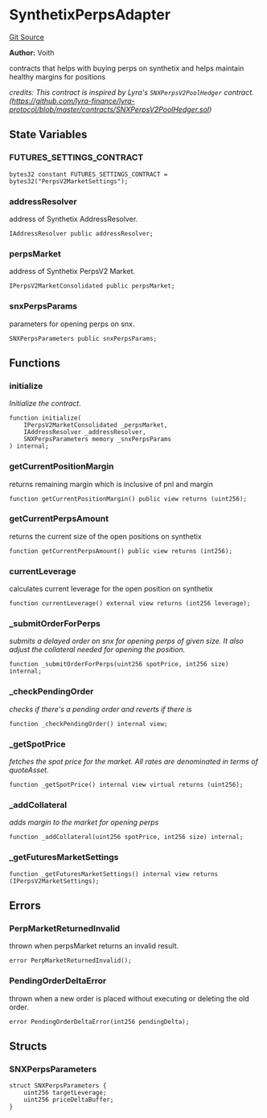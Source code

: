 # SynthetixPerpsAdapter
[Git Source](https://github.com/voith/lyra-hedge-call/blob/cca9b2818d585390a65c6eb856ad369c2b512f4f/contracts/SynthetixPerpsAdapter.sol)

**Author:**
Voith

contracts that helps with buying perps on synthetix and helps maintain healthy margins for positions

*credits: This contract is inspired by Lyra's `SNXPerpsV2PoolHedger` contract. (https://github.com/lyra-finance/lyra-protocol/blob/master/contracts/SNXPerpsV2PoolHedger.sol)*


## State Variables
### FUTURES_SETTINGS_CONTRACT

```solidity
bytes32 constant FUTURES_SETTINGS_CONTRACT = bytes32("PerpsV2MarketSettings");
```


### addressResolver
address of Synthetix AddressResolver.


```solidity
IAddressResolver public addressResolver;
```


### perpsMarket
address of Synthetix PerpsV2 Market.


```solidity
IPerpsV2MarketConsolidated public perpsMarket;
```


### snxPerpsParams
parameters for opening perps on snx.


```solidity
SNXPerpsParameters public snxPerpsParams;
```


## Functions
### initialize

*Initialize the contract.*


```solidity
function initialize(
    IPerpsV2MarketConsolidated _perpsMarket,
    IAddressResolver _addressResolver,
    SNXPerpsParameters memory _snxPerpsParams
) internal;
```

### getCurrentPositionMargin

returns remaining margin which is inclusive of pnl and margin


```solidity
function getCurrentPositionMargin() public view returns (uint256);
```

### getCurrentPerpsAmount

returns the current size of the open positions on synthetix


```solidity
function getCurrentPerpsAmount() public view returns (int256);
```

### currentLeverage

calculates current leverage for the open position on synthetix


```solidity
function currentLeverage() external view returns (int256 leverage);
```

### _submitOrderForPerps

*submits a delayed order on snx for opening perps of given size.
It also adjust the collateral needed for opening the position.*


```solidity
function _submitOrderForPerps(uint256 spotPrice, int256 size) internal;
```

### _checkPendingOrder

*checks if there's a pending order and reverts if there is*


```solidity
function _checkPendingOrder() internal view;
```

### _getSpotPrice

*fetches the spot price for the market.
All rates are denominated in terms of quoteAsset.*


```solidity
function _getSpotPrice() internal view virtual returns (uint256);
```

### _addCollateral

*adds margin to the market for opening perps*


```solidity
function _addCollateral(uint256 spotPrice, int256 size) internal;
```

### _getFuturesMarketSettings


```solidity
function _getFuturesMarketSettings() internal view returns (IPerpsV2MarketSettings);
```

## Errors
### PerpMarketReturnedInvalid
thrown when perpsMarket returns an invalid result.


```solidity
error PerpMarketReturnedInvalid();
```

### PendingOrderDeltaError
thrown when a new order is placed without executing or deleting the old order.


```solidity
error PendingOrderDeltaError(int256 pendingDelta);
```

## Structs
### SNXPerpsParameters

```solidity
struct SNXPerpsParameters {
    uint256 targetLeverage;
    uint256 priceDeltaBuffer;
}
```

